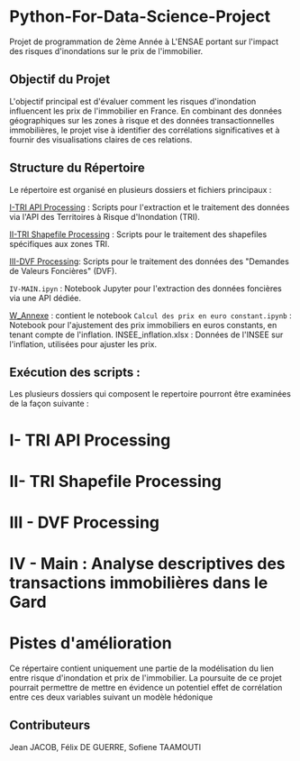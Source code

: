 # Python-For-Data-Science-Project
Projet de programmation de 2ème Année à L'ENSAE portant sur l'impact des risques d'inondations sur le prix de l'immobilier.

## Objectif du Projet
L'objectif principal est d'évaluer comment les risques d'inondation influencent les prix de l'immobilier en France. En combinant des données géographiques sur les zones à risque et des données transactionnelles immobilières, le projet vise à identifier des corrélations significatives et à fournir des visualisations claires de ces relations.

## Structure du Répertoire
Le répertoire est organisé en plusieurs dossiers et fichiers principaux :

[I-TRI API Processing](https://github.com/Jeanjacob20/Python-For-Data-Science-Project/tree/main/TRI%20API%20Processing%20) : Scripts pour l'extraction et le traitement des données via l'API des Territoires à Risque d'Inondation (TRI).

[II-TRI Shapefile Processing](https://github.com/Jeanjacob20/Python-For-Data-Science-Project/tree/main/TRI%20Shapefile%20Processing) : Scripts pour le traitement des shapefiles spécifiques aux zones TRI.

[III-DVF Processing](https://github.com/Jeanjacob20/Python-For-Data-Science-Project/tree/main/DVF%20Processing): Scripts pour le traitement des données des "Demandes de Valeurs Foncières" (DVF).

`IV-MAIN.ipyn` : Notebook Jupyter pour l'extraction des données foncières via une API dédiée.

[W_Annexe](https://github.com/Jeanjacob20/Python-For-Data-Science-Project/tree/main/W_annexe) : contient le notebook `Calcul des prix en euro constant.ipynb` : Notebook pour l'ajustement des prix immobiliers en euros constants, en tenant compte de l'inflation. INSEE_inflation.xlsx : Données de l'INSEE sur l'inflation, utilisées pour ajuster les prix.

## Exécution des scripts : 
Les plusieurs dossiers qui composent le repertoire pourront être examinées de la façon suivante : 

# I- TRI API Processing

# II- TRI Shapefile Processing 

# III - DVF Processing

# IV - Main : Analyse descriptives des transactions immobilières dans le Gard

# Pistes d'amélioration 

Ce répertaire contient uniquement une partie de la modélisation du lien entre risque d'inondation et prix de l'immobilier. La poursuite de ce projet pourrait permettre de mettre en évidence un potentiel effet de corrélation entre ces deux variables suivant un modèle hédonique

## Contributeurs
Jean JACOB,
Félix DE GUERRE,
Sofiene TAAMOUTI


